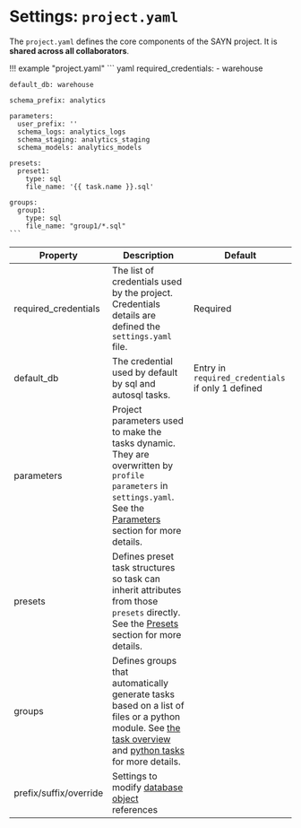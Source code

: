 # Settings: `project.yaml`

The `project.yaml` defines the core components of the SAYN project. It is **shared across all collaborators**.

!!! example "project.yaml"
    ``` yaml
    required_credentials:
      - warehouse

    default_db: warehouse

    schema_prefix: analytics

    parameters:
      user_prefix: ''
      schema_logs: analytics_logs
      schema_staging: analytics_staging
      schema_models: analytics_models

    presets:
      preset1:
        type: sql
        file_name: '{{ task.name }}.sql'

    groups:
      group1:
        type: sql
        file_name: "group1/*.sql"
    ```

| Property | Description | Default |
| -------- | ----------- | -------- |
| required_credentials | The list of credentials used by the project. Credentials details are defined the `settings.yaml` file. | Required |
| default_db | The credential used by default by sql and autosql tasks. | Entry in `required_credentials` if only 1 defined |
| parameters | Project parameters used to make the tasks dynamic. They are overwritten by `profile` `parameters` in `settings.yaml`. See the [Parameters](../parameters.md) section for more details. | |
| presets | Defines preset task structures so task can inherit attributes from those `presets` directly. See the [Presets](../presets.md) section for more details. | |
| groups | Defines groups that automatically generate tasks based on a list of files or a python module. See [the task overview](tasks/overview.md) and [python tasks](tasks/python.md) for more details. | |
| prefix/suffix/override | Settings to modify [database object](database_objects.md) references | |
